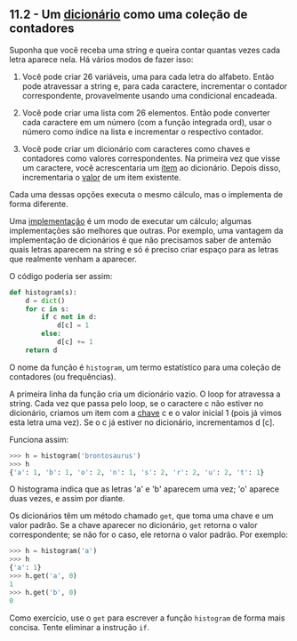 ## 11.2 - Um [dicionário](09-glossario.md#dicionário) como uma coleção de contadores

Suponha que você receba uma string e queira contar quantas vezes cada letra aparece nela. Há vários modos de fazer isso:

1. Você pode criar 26 variáveis, uma para cada letra do alfabeto. Então pode atravessar a string e, para cada caractere, incrementar o contador correspondente, provavelmente usando uma condicional encadeada.

2. Você pode criar uma lista com 26 elementos. Então pode converter cada caractere em um número (com a função integrada ord), usar o número como índice na lista e incrementar o respectivo contador.

3. Você pode criar um dicionário com caracteres como chaves e contadores como valores correspondentes. Na primeira vez que visse um caractere, você acrescentaria um [item](09-glossario.md#item) ao dicionário. Depois disso, incrementaria o [valor](09-glossario.md#valor) de um item existente.

Cada uma dessas opções executa o mesmo cálculo, mas o implementa de forma diferente.

Uma [implementação](09-glossario.md#implementação) é um modo de executar um cálculo; algumas implementações são melhores que outras. Por exemplo, uma vantagem da implementação de dicionários é que não precisamos saber de antemão quais letras aparecem na string e só é preciso criar espaço para as letras que realmente venham a aparecer.

O código poderia ser assim:

```python
def histogram(s):
    d = dict()
    for c in s:
        if c not in d:
            d[c] = 1
        else:
            d[c] += 1
    return d
```

O nome da função é `histogram`, um termo estatístico para uma coleção de contadores (ou frequências).

A primeira linha da função cria um dicionário vazio. O loop for atravessa a string. Cada vez que passa pelo loop, se o caractere c não estiver no dicionário, criamos um item com a [chave](09-glossario.md#chave) c e o valor inicial 1 (pois já vimos esta letra uma vez). Se o c já estiver no dicionário, incrementamos d [c].

Funciona assim:

```python
>>> h = histogram('brontosaurus')
>>> h
{'a': 1, 'b': 1, 'o': 2, 'n': 1, 's': 2, 'r': 2, 'u': 2, 't': 1}
```

O histograma indica que as letras 'a' e 'b' aparecem uma vez; 'o' aparece duas vezes, e assim por diante.

Os dicionários têm um método chamado `get`, que toma uma chave e um valor padrão. Se a chave aparecer no dicionário, `get` retorna o valor correspondente; se não for o caso, ele retorna o valor padrão. Por exemplo:

```python
>>> h = histogram('a')
>>> h
{'a': 1}
>>> h.get('a', 0)
1
>>> h.get('b', 0)
0
```

Como exercício, use o `get` para escrever a função `histogram` de forma mais concisa. Tente eliminar a instrução `if`.
